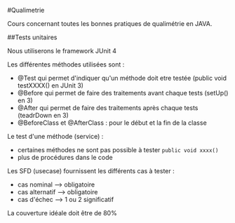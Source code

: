 #Qualimetrie

Cours concernant toutes les bonnes pratiques de qualimétrie en JAVA.

##Tests unitaires

Nous utiliserons le framework JUnit 4

Les différentes méthodes utilisées sont :

- @Test qui permet d'indiquer qu'un méthode doit etre testée (public void testXXXX() en JUnit 3)
- @Before qui permet de faire des traitements avant chaque tests (setUp() en 3)
- @After qui permet de faire des traitements après chaque tests (teadrDown en 3)
- @BeforeClass et @AfterClass : pour le début et la fin de la classe 

Le test d'une méthode (service) :

- certaines méthodes ne sont pas possible à tester `public void xxxx()`
- plus de procédures dans le code

Les SFD (usecase) fournissent les différents cas à tester :

- cas nominal --> obligatoire
- cas alternatif --> obligatoire
- cas d'échec --> 1 ou 2 significatif

La couverture idéale doit être de 80%
